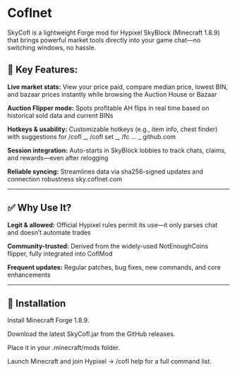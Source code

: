 # Coflnet
SkyCofl is a lightweight Forge mod for Hypixel SkyBlock (Minecraft 1.8.9) that brings powerful market tools directly into your game chat—no switching windows, no hassle.

## 💸 Key Features:

**Live market stats:** View your price paid, compare median price, lowest BIN, and bazaar prices instantly while browsing the Auction House or Bazaar 

**Auction Flipper mode:** Spots profitable AH flips in real time based on historical sold data and current BINs 

**Hotkeys & usability:** Customizable hotkeys (e.g., item info, chest finder) with suggestions for /cofl _, /cofl set _, /fc ... _ 
github.com

**Session integration:** Auto-starts in SkyBlock lobbies to track chats, claims, and rewards—even after relogging 

**Reliable syncing:** Streamlines data via sha256-signed updates and connection robustness 
sky.coflnet.com

---

## ✅ Why Use It?

**Legit & allowed:** Official Hypixel rules permit its use—it only parses chat and doesn’t automate trades 

**Community-trusted:** Derived from the widely-used NotEnoughCoins flipper, fully integrated into CoflMod 


**Frequent updates:** Regular patches, bug fixes, new commands, and core enhancements

---

## 🚀 Installation

Install Minecraft Forge 1.8.9.

Download the latest SkyCofl.jar from the GitHub releases.

Place it in your .minecraft/mods folder.

Launch Minecraft and join Hypixel → /cofl help for a full command list.

